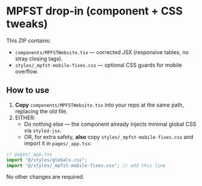 # MPFST drop‑in (component + CSS tweaks)

This ZIP contains:
- `components/MPFSTWebsite.tsx` — corrected JSX (responsive tables, no stray closing tags).
- `styles/_mpfst-mobile-fixes.css` — optional CSS guards for mobile overflow.

## How to use
1. **Copy** `components/MPFSTWebsite.tsx` into your repo at the same path, replacing the old file.
2. EITHER:
   - Do nothing else — the component already injects minimal global CSS via `styled-jsx`.
   - OR, for extra safety, **also** copy `styles/_mpfst-mobile-fixes.css` and import it in `pages/_app.tsx`:

```ts
// pages/_app.tsx
import "@/styles/globals.css";
import "@/styles/_mpfst-mobile-fixes.css"; // add this line
```

No other changes are required.
